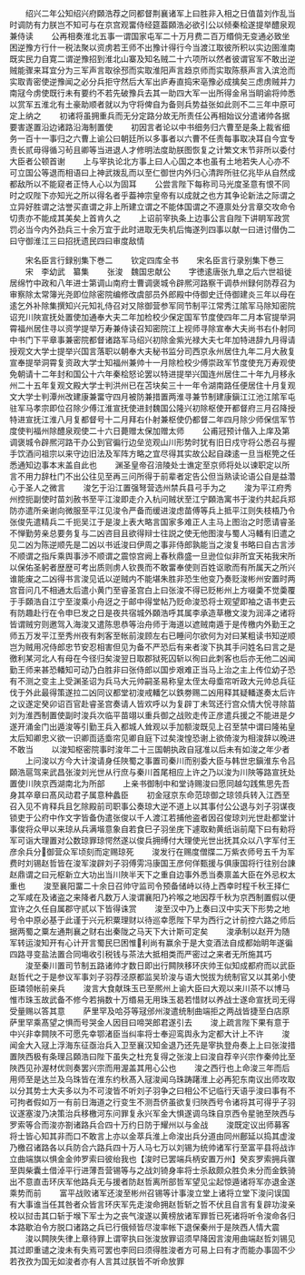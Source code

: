 <!-- { "loadSidebar": true } -->
　　绍兴二年公知绍兴府頥浩荐之同都督荆襄诸军上曰胜非入相之日值苗刘作乱当时调防有力朕岂不知可与在京宫观畱侍经筵葢頥浩必欲引公以倾秦桧遂提举醴泉观兼侍读
　　公再相奏淮北五事一谓国家屯军二十万月费二百万缗倘无变通必致坐困逆豫方行什一税法聚以资虏若王师不出豫计得行今当渡江取彼所积以实边圉淮南既实民力自寛二谓逆豫招到淮北山寨及知名贼二十六项所以然者彼谓官军不敢出逆贼能骤来耳宜分为三军声言取徐邳而实取淮阳声言趋京师而实取陈蔡声言入滨沧而实取青密使逆豫闻之必分兵拒守然后大军出庐寿直捣宋亳豫必成擒矣三虑虏贼并力南冦今虏使既行未有要约不若先破豫兵去其一助四大军一出所得金帛当眀谕将帅悉以赏军五淮北有土豪助顺者就以为守将俾自为备则兵势益张如此则不二三年中原可定上纳之
　　初诸将虽拥重兵而无分定路分故无所责任公再相始议分遣诸帅各据要害遂置沿边诸路沿海制置使
　　初因言者论以中书细务归六曹至是条上裁省细务一百十一事归之六曹上谕公曰朝廷所以多事者以六曹不任责每事取决耳自今宜专责长贰毋得循习茍且卿等当进退人才修明法度助朕图恢复之计繁文末节非所以委付大臣者公顿首谢
　　上与宰执论北方事上曰人心国之本也虽有土地若失人心亦不可立国公等退而相语曰上神武拨乱而以至仁御世内外归心清跸所驻亿兆毕从自然成都敌所以不能窥者正恃人心以为固耳
　　公尝言陛下每称司马光度圣意有恨不同时之叹陛下亦知光之所以得名者乎葢神宗皇帝有以成就之也方其争论新法之际谓之立异好胜谓之沽誉买直谓之非上所建立谓之不能体国谓之不遵禀处分言章交攻命令切责亦不能成其美矣上首肯久之
　　上诏前宰执条上边事公言自陛下讲眀军政赏罚必当今内外劲兵三十余万宜于此时进取无失机后悔遂列四事以献一曰进讨僣伪二曰守御淮江三曰招抚遗民四曰审度敌情






　　宋名臣言行録别集下巻二
　　钦定四库全书
　　宋名臣言行录别集下巻三
　　宋　李幼武　纂集
　　张浚　魏国忠献公
　　字徳逺唐张九臯之后六世祖徙居绵竹中政和八年进士第调山南府士曹调褒城令辟熈河路察干调恭州録何防荐召为审察除太常簿光尧即位除密院编修改虞部员外郎殿中侍御史迁侍御建炎三年以母在逺乞外补除集撰知兴元知礼侍召对又除御营参军同节制平江常秀江隂军马除知密院诏充川陜宣抚处置使加通奉大夫二年加检校少保定国军节度使四年二月本官提举洞霄福州居住寻以资学提举万寿兼侍读召知密院江上视师寻除宣奉大夫尚书右仆射同中书门下平章事兼密院都督诸路军马绍兴初除金紫光禄大夫七年加特进辞九月得请授观文大学士提举兴国言落职以朝奉大夫秘书监分司西京永州居住九年二月大赦复宣奉提举洞霄复资政大学士知福州兼帅十一月除检校少傅崇政军节度使充万寿观使免朝请十二年封和国公十六年秦桧怒论罢以特进提举兴国连州居住二十年九月移永州二十五年复观文殿大学士判洪州已在苫块矣三十一年令湖南路任便居住十月复观文大学士判潭州改建康兼畱守四月被防兼措置两淮寻兼节制建康鎭江江池江隂军屯驻军马孝宗即位召除少傅江淮宣抚使进封魏国公隆兴初除枢使开都督府三月召降授特进宣抚江淮八月复都督号十二月拜右仆射兼枢使仍都督二年四月除少师保信军节度使判福州除醴泉观使二十六日薨赠太保加赠太师
　　公甫冠预计偕入上庠及第调褒城令辟熈河路干办公到官徧行边垒览观山川形势时犹有旧日戍守将公悉召与握手饮酒问祖宗以来守边旧法及军阵方略之宜尽得其实故公起自疎逺一旦当枢筦之任悉通知边事本末盖自此也
　　渊圣皇帝召涪陵处士谯定至京师将处以谏职定以所言不用力辞杜门不出公往见至再三问所得于前辈者定告公但当熟读论语公自是益濳心于圣人之微言
　　浚乞于沿江置强弩营选州禁兵县弓手为之
　　浚为平江府秀州控扼副使时苗刘赦书至平江浚即走介入杭问贼状至江宁頥浩寓书于浚约共起兵郑防亦遣所亲谢向微服至平江见浚令严备而缓进浚虑苗傅等兵上抵平江则失枝梧乃令张俊先遣精兵二千扼吴江于是浚上表大略言国家多难正人主马上图治之时愿请睿圣不惮勤劳亲总要务复与二凶咨目且欲得辩士往説之使无他图浚与蜀人冯轓有旧遣之见二凶为陈逆顺先是二凶以书诋浚曰伊周之事非侍郎孰能当之浚复书略曰自古言涉不顺谓之指斥乘舆事渉不顺谓之震惊宫阙上春秋鼎盛一旦逊位似非所宜天祐我宋所以保佑圣躬者歴歴可考出质则虏人钦畏而不敢畱奉使则百姓讴歌而有所属天之所兴谁能废之二凶得书言浚见诋以逆贼内不能堪朱胜非恐生他变乃奏贬浚彬州安置时两宫音问几不相通太后遣小黄门至睿圣宫白上曰张浚不得已贬彬州上方啜羮不觉羮覆于手頥浩自江宁至浚乘小舟迓之于邮中得堂帖乃贬命浚恐将士观望即袖之语书吏云有防趣赴行在令申巳发之日是夜共宿城外頥浩呼其属李承造草檄文浚为润泽之诸将皆谓贼穷则邀驾入海浚又遣陈思恭等治舟师于海道以遮贼南遁于是传檄内外勤王之师五万发平江至秀州夜有刺客至帐前浚顾左右已睡问尔欲何为对曰某粗读书知逆顺岂为贼用况侍郎忠节安忍相害但见为备不严恐后有来者浚下执其手问姓名曰言之是徼利某河北人有母在今径归矣浚翌日取郡狱死囚斩以徇曰此刺客也后亦无他二凶闻勤王师来甚恐轓知可动乃白胜非曰张侍郎以国步艰难正当马上治之主上传位幼子恐有不测之变主上受渊圣诏为兵马大元帅嗣圣易称皇太侄太母埀帘听政大元帅总兵征伐于外此最得策遂拉二凶同议都堂初浚戒轓乞以鉄劵赐二凶用释其疑轓遂奏太后许之议遂定癸卯诏百官赴睿圣宫奏请人皆欢呼以为复辟丁未驾还行宫众情大恱寻除苗刘为淮西制置使副时浚兵次临平苗翊以重兵御之战败走传正彦遣兵援之不能进是夕遂开涌金门出遁浚等引勤王兵入都城人耸观以手加额浚既见上召至禁中谓曰隆祐皇太后知卿忠义欲一识卿靣适埀帘见卿自庭下过矣浚惶恐谢上欲倚浚为相浚辞以晚进不敢当
　　以浚知枢密院事时浚年二十三国朝执政自冦准以后未有如浚之年少者
　　上问浚以方今大计浚请身任陜蜀之事置司秦川而别委大臣与韩世忠鎭淮东令吕頥浩扈驾来武昌张浚刘光世从行庶与秦川首尾相应上许之乃以浚为川陜等路宣抚处置使川陜京西湖南北为所部
　　上亲书御制中和堂诗赐浚曰愿同越勾践焦思先吾身其卒章曰髙风动君子属意种蠡臣
　　初金冦京东命范琼御之琼领兵转入江西至召入见不肯释兵且乞除殿前司职事公奏琼大逆不道上以其事付公公退与刘子羽谋夜锁吏于公府中作文字皆备伪遣张俊以千人渡江若捕他盗者因召俊琼刘光世赴都堂计事俊将众甲以来琼从兵满堦意象自若食巳子羽坐庑下遽取勑黄纸诣前麾下曰有勑将军可诣大理置对公数琼罪琼愕然遂以俊兵拥缚付大理使光世出抚其众以八字军付王彦余兵分御营众军顷刻而定赐琼死
　　浚发行在赐度僧牒二万紫衣师号五千为军费时刘锡赵哲皆在浚军浚辟刘子羽傅雱冯康国王彦何佯甄援与俱康国将行往别台諌赵鼎谓之曰元枢新立大功出当川陜半天下之重自边事外悉当奏禀盖大臣在外忌权太重也
　　浚至襄阳畱二十余日召帅守监司令预备储峙以待上西幸时程千秋王择仁之军咸在及诸盗之来降者凡数万人浚谓襄阳乃衿喉之地因荐千秋为京西制置假以便宜许之久任自属郡守贰以下皆得诛赏
　　浚至汉中乃上奏曰汉中实天下形势之地号令中原必基于此谨于兴元积粟理财以待巡幸愿陛下早为西行之计前控六路之师后据两蜀之粟左通荆襄之财右出秦陇之马天下大计斯可定矣
　　浚承制以赵开为随军转运浚知开有心计开言蜀民巳困惟利尚有赢余于是大变酒法自成都始眀年遂徧四路寻变盐法置合同塲收引税钱与茶法大抵相类而严密过之来者无所施其巧
　　浚至秦川置司节制五路诸帅才数日即出行闗陜移环庆帅王似知成都府而以武臣赵哲代之于是参议军事刘子羽荐泾原都监吴玠浚与语大悦拔为统制官又以其弟小使臣璘领帐前亲兵
　　浚言大食献珠玉已至熈州上谕大臣曰大观以来川茶不以博马惟市珠玉故武备不修今若捐数十万缗易无用珠玉曷若惜财以养战士遂命宣抚司无得受量赐以答其意
　　萨里罕及哈芬等冦邠州浚遣统制曲端拒之两战皆捷至白店原萨里罕乘髙望之惧而号哭金人因目曰啼哭郎君遂引去
　　浚上疏言陛下果有意于中兴非幸闗陜不可愿先幸鄂渚臣当纠率将士奉迎鸾舆永为定都大计上不许
　　浚闻金大入冦上浮海东征亟治兵入卫至襄汉知金退乃还先是宰执登舟奏上上曰张浚措置陜西极有条理吕頥浩曰陛下虽失之杜充复得之张浚上曰浚自荐辛兴宗作秦帅比至陜西见孙渥材优则奏罢兴宗而用渥盖其用心公也
　　浚之西行也上命浚三年而后用师至是达兰及乌珠皆在淮东约秋髙入冦浚闻乌珠踌躇淮上必再犯东南议出师攻取以分其势士大夫多以为不可浚皆不听刘子羽争之曰相公不记临行天语乎浚曰事有不可拘者假如万一有前日海道之行变生不测吾侪虽欲复归陜西号令诸将其可得乎子羽议遂塞浚乃决策治兵移檄河东问罪复永兴军金大惧遂调乌珠自京西令星驰至陜西与罗索等合而浚亦劄诸路兵合四十万约日防于耀州以与金战
　　浚既定议出师募客将士皆心知其非而口不敢言上亦以金萃兵淮上命浚出兵分道由同州鄜延以捣其虚浚乃檄召诸路各以兵防合六路兵四十万人马七万以刘锡为统帅诸军行至富平县将战诈立曲端旗以惧金金帅罗索曰彼绐我也【浚时已罢端兵柄安置万州】癸亥罗索拥兵骤至舆柴囊土借淖平行进薄吾营锡等与之战刘锜身率将士杀敌颇众胜负未分而金鉄骑出不意直击环庆军他路兵无与援者防赵哲离所部哲军望见尘起惊遁诸将军亦退金遂乘势而前
　　富平战败诸军还浚至彬州召锡等计事浚立堂上诸将立堂下浚问误国有大事谁当任其咎者众皆言环庆军先走浚命拥赵哲斩之哲不伏且自言有复辟功浚亲校以挝击其口斩于堠下军士为之丧气浚遂以黄榜放诸军罪哲已死诸将听令浚命各归本路歇泊令方脱口诸路之兵已行俄倾皆尽浚率帐下退保秦州于是陜西人情大震
　　浚以闗陜失律上章待罪上谓宰执曰张浚放罪诏须早降因言浚用曲端赵哲刘锡见其过即重谴之浚未有失焉可罢也李囘曰须得胜浚者方可易上曰有才而能办事固不少若孜孜为国无如浚者亦有人言其过朕皆不听命放罪
